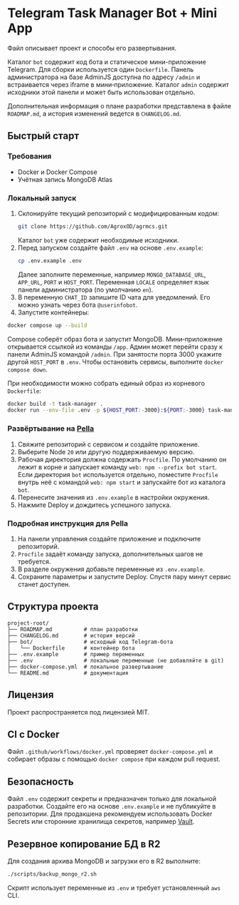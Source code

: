 <!-- Назначение файла: документация проекта и общие инструкции. -->
# Telegram Task Manager Bot + Mini App

Файл описывает проект и способы его развертывания.

Каталог `bot` содержит код бота и статическое мини-приложение Telegram.
Для сборки используется один `Dockerfile`.
Панель администратора на базе AdminJS доступна по адресу `/admin` и встраивается через iframe в мини‑приложение.
Каталог `admin` содержит исходники этой панели и может быть использован отдельно.

Дополнительная информация о плане разработки представлена в файле `ROADMAP.md`, а история изменений ведется в `CHANGELOG.md`.

## Быстрый старт

### Требования
- Docker и Docker Compose
- Учётная запись MongoDB Atlas

### Локальный запуск
1. Склонируйте текущий репозиторий с модифицированным кодом:
   ```bash
   git clone https://github.com/AgroxOD/agrmcs.git
   ```
   Каталог `bot` уже содержит необходимые исходники.
2. Перед запуском создайте файл `.env` на основе `.env.example`:
   ```bash
   cp .env.example .env
   ```
   Далее заполните переменные, например `MONGO_DATABASE_URL`, `APP_URL`, `PORT` и `HOST_PORT`.
   Переменная `LOCALE` определяет язык панели администратора (по умолчанию `en`).
3. В переменную `CHAT_ID` запишите ID чата для уведомлений. Его можно узнать через бота `@userinfobot`.
4. Запустите контейнеры:
  ```bash
  docker compose up --build
  ```
  Compose соберёт образ бота и запустит MongoDB.
  Мини‑приложение открывается ссылкой из команды `/app`.
  Админ может перейти сразу к панели AdminJS командой `/admin`.
  При занятости порта 3000 укажите другой `HOST_PORT` в `.env`.
  Чтобы остановить сервисы, выполните `docker compose down`.

При необходимости можно собрать единый образ из корневого `Dockerfile`:
```bash
docker build -t task-manager .
docker run --env-file .env -p ${HOST_PORT:-3000}:${PORT:-3000} task-manager
```

### Развёртывание на [Pella](https://www.pella.app)
1. Свяжите репозиторий с сервисом и создайте приложение.
2. Выберите Node `20` или другую поддерживаемую версию.
3. Рабочая директория должна содержать `Procfile`. По умолчанию он лежит в
   корне и запускает команду `web: npm --prefix bot start`. Если директория
   `bot` используется отдельно, поместите `Procfile` внутрь неё с командой
   `web: npm start` и запускайте бот из каталога `bot`.
4. Перенесите значения из `.env.example` в настройки окружения.
5. Нажмите Deploy и дождитесь успешного запуска.

### Подробная инструкция для Pella
1. На панели управления создайте приложение и подключите репозиторий.
2. `Procfile` задаёт команду запуска, дополнительных шагов не требуется.
3. В разделе окружения добавьте переменные из `.env.example`.
4. Сохраните параметры и запустите Deploy. Спустя пару минут сервис станет доступен.

## Структура проекта
```
project-root/
├── ROADMAP.md          # план разработки
├── CHANGELOG.md        # история версий
├── bot/                # исходный код Telegram-бота
│   └── Dockerfile      # контейнер бота
├── .env.example        # пример переменных
├── .env                # локальные переменные (не добавляйте в git)
├── docker-compose.yml  # локальное развертывание
└── README.md           # документация
```

## Лицензия
Проект распространяется под лицензией MIT.

## CI с Docker
Файл `.github/workflows/docker.yml` проверяет `docker-compose.yml` и собирает образы с помощью `docker compose` при каждом pull request.

## Безопасность
Файл `.env` содержит секреты и предназначен только для локальной разработки.
Создайте его на основе `.env.example` и не публикуйте в репозитории.
Для продакшена рекомендуем использовать Docker Secrets или сторонние хранилища
секретов, например [Vault](https://www.vaultproject.io/).

## Резервное копирование БД в R2
Для создания архива MongoDB и загрузки его в R2 выполните:
```bash
./scripts/backup_mongo_r2.sh
```
Скрипт использует переменные из `.env` и требует установленный `aws` CLI.
